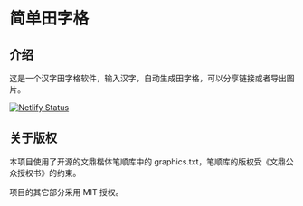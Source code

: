 # 简单田字格

## 介绍

这是一个汉字田字格软件，输入汉字，自动生成田字格，可以分享链接或者导出图片。

[![Netlify Status](https://api.netlify.com/api/v1/badges/d7ffd0d7-421a-41b9-8c43-0fc3aab9846e/deploy-status)](https://app.netlify.com/sites/simple-tianzige/deploys)

## 关于版权

本项目使用了开源的文鼎楷体笔顺库中的 graphics.txt，笔顺库的版权受《文鼎公众授权书》的约束。

项目的其它部分采用 MIT 授权。
